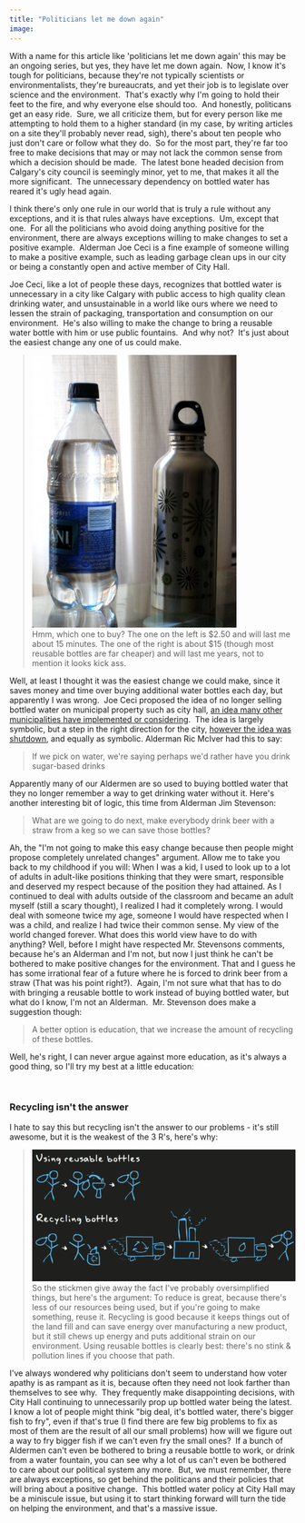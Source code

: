 ```yaml
---
title: "Politicians let me down again"
image:
---
```

<p>With a name for this article like 'politicians let me down again' this may be an ongoing series, but yes, they have let me down again.&nbsp; Now, I know it's tough for politicians, because they're not typically scientists or environmentalists, they're bureaucrats, and yet their job is to legislate over science and the environment.&nbsp; That's exactly why I'm going to hold their feet to the fire, and why everyone else should too.&nbsp; And honestly, politicans get an easy ride.&nbsp; Sure, we all criticize them, but for every person like me attempting to hold them to a higher standard (in my case, by writing articles on a site they'll probably never read, sigh), there's about ten people who just don't care or follow what they do.&nbsp; So for the most part, they're far too free to make decisions that may or may not lack the common sense from which a decision should be made.&nbsp; The latest bone headed decision from Calgary's city council is seemingly minor, yet to me, that makes it all the more significant.&nbsp; The unnecessary dependency on bottled water has reared it's ugly head again.<!-- pagebreak --></p>
<p>I think there's only one rule in our world that is truly a rule without any exceptions, and it is that rules always have exceptions.&nbsp; Um, except that one.&nbsp; For all the politicians who avoid doing anything positive for the environment, there are always exceptions willing to make changes to set a positive example.&nbsp; Alderman Joe Ceci is a fine example of someone willing to make a positive example, such as leading garbage clean ups in our city or being a constantly open and active member of City Hall.</p>
<p>Joe Ceci, like a lot of people these days, recognizes that bottled water is unnecessary in a city like Calgary with public access to high quality clean drinking water, and unsustainable in a world like ours where we need to lessen the strain of packaging, transportation and consumption on our environment.&nbsp; He's also willing to make the change to bring a reusable water bottle with him or use public fountains.&nbsp; And why not?&nbsp; It's just about the easiest change any one of us could make.</p>
<blockquote><img src="../file/post/politicians_let_me_down_again/choices.jpg" alt="" /><br />Hmm, which one to buy?  The one on the left is $2.50 and will last me about 15 minutes.  The one of the right is about $15 (though most reusable bottles are far cheaper) and will last me years, not to mention it looks kick ass.<br /></blockquote>
<p>Well, at least I thought it was the easiest change we could make, since it saves money and time over buying additional water bottles each day, but apparently I was wrong.&nbsp; Joe Ceci proposed the idea of no longer selling bottled water on municipal property such as city hall, <a href="http://www.canada.com/topics/news/national/story.html?id=1027243">an idea many other municipalities have implemented or considering</a>.&nbsp; The idea is largely symbolic, but a step in the right direction for the city, <a href="http://calsun.canoe.ca/News/Alberta/2009/04/03/8988331-sun.html">however the idea was shutdown</a>, and equally as symbolic. Alderman Ric McIver had this to say:</p>
<blockquote>If we pick on water, we're saying perhaps we'd rather have you drink sugar-based drinks</blockquote>
<p>Apparently many of our Aldermen are so used to buying bottled water that they no longer remember a way to get drinking water without it.  Here's another interesting bit of logic, this time from Alderman Jim Stevenson:</p>
<blockquote>What are we going to do next, make everybody drink beer with a straw from a keg so we can save those bottles?</blockquote>
<p>Ah, the "I'm not going to make this easy change because then people might propose completely unrelated changes" argument.  Allow me to take you back to my childhood if you will: When I was a kid, I used to look up to a lot of adults in adult-like positions thinking that they were smart, responsible and deserved my respect because of the position they had attained.  As I continued to deal with adults outside of the classroom and became an adult myself (still a scary thought), I realized I had it completely wrong. I would deal with someone twice my age, someone I would have respected when I was a child, and realize I had twice their common sense.  My view of the world changed forever.  What does this world view have to do with anything?  Well, before I might have respected Mr. Stevensons comments, because he's an Alderman and I'm not, but now I just think he can't be bothered to make positive changes for the environment.  That and I guess he has some irrational fear of a future where he is forced to drink beer from a straw (That was his point right?).&nbsp; Again, I'm not sure what that has to do with bringing a reusable bottle to work instead of buying bottled water, but what do I know, I'm not an Alderman.&nbsp; Mr. Stevenson does make a suggestion though:</p>
<blockquote>A better option is education, that we increase the amount of recycling of these bottles.</blockquote>
<p>Well, he's right, I can never argue against more education, as it's always a good thing, so I'll try my best at a little education:</p>
<p>&nbsp;</p>
<h3>Recycling isn't the answer</h3>
<p>I hate to say this but recycling isn't the answer to our problems - it's still awesome, but it is the weakest of the 3 R's, here's why:</p>
<blockquote><img src="../file/post/politicians_let_me_down_again/reusable_bottles.gif" alt="" /><br /> So the stickmen give away the fact I've probably oversimplified things, but here's the argument: To reduce is great, because there's less of our resources being used, but if you're going to make something, reuse it.  Recycling is good because it keeps things out of the land fill and can save energy over manufacturing a new product, but it still chews up energy and puts additional strain on our environment.  Using reusable bottles is clearly best: there's no stink &amp; pollution lines if you choose that path.</blockquote>
<p>I've always wondered why politicians don't seem to understand how voter apathy is as rampant as it is, because often they need not look farther than themselves to see why.&nbsp; They frequently make disappointing decisions, with City Hall continuing to unnecessarily prop up bottled water being the latest.&nbsp; I know a lot of people might think "big deal, it's bottled water, there's bigger fish to fry", even if that's true (I find there are few big problems to fix as most of them are the result of all our small problems) how will we figure out a way to fry bigger fish if we can't even fry the small ones?&nbsp; If a bunch of Aldermen can't even be bothered to bring a reusable bottle to work, or drink from a water fountain, you can see why a lot of us can't even be bothered to care about our political system any more.&nbsp; But, we must remember, there are always exceptions, so get behind the politicans and their policies that will bring about a positive change.&nbsp; This bottled water policy at City Hall may be a miniscule issue, but using it to start thinking forward will turn the tide on helping the environment, and that's a massive issue.</p>